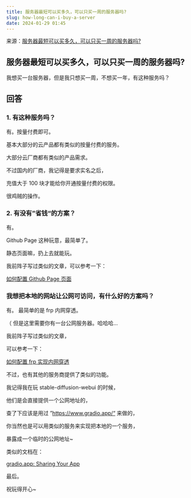 ```yaml
---
title: 服务器最短可以买多久，可以只买一周的服务器吗?
slug: how-long-can-i-buy-a-server
date: 2024-01-29 01:45
---
```


来源：[服务器最短可以买多久，可以只买一周的服务器吗?](https://www.zhihu.com/question/639020341)

## 服务器最短可以买多久，可以只买一周的服务器吗?

我想买一台服务器，但是我只想买一周，不想买一年，有这种服务吗？

## 回答

### 1. 有这种服务吗？

有。按量付费即可。

基本大部分的云产品都有类似的按量付费的服务。

大部分云厂商都有类似的产品需求。

不过国内的厂商，我记得是要求实名之后，

充值大于 100 块才能给你开通按量付费的权限。

很鸡贼的操作。

### 2. 有没有”省钱“的方案？

有。

Github Page 这种玩意，最简单了。

静态页面嘛，扔上去就能玩。

我前阵子写过类似的文章，可以参考一下：

[如何配置 Github Page 页面](https://liguobao.github.io/p/how-to-set-github-page/)

### 我想把本地的网站让公网可访问，有什么好的方案吗？

有。 最简单的是 frp 内网穿透。

（ 但是这里需要你有一台公网服务器。哈哈哈...

我前阵子写过类似的文章，

可以参考一下：

[如何配置 frp 实现内网穿透](https://liguobao.github.io/p/how-to-set-frp/)

不过，也有其他的服务商提供了类似的功能。

我记得我在玩 stable-diffusion-webui 的时候，

他们是会直接提供一个公网地址的，

查了下应该是用过 ”https://www.gradio.app/“ 来做的，

你当然也是可以用类似的服务来实现把本地的一个服务，

暴露成一个临时的公网地址~

类似的文档在：

[gradio.app: Sharing Your App](https://www.gradio.app/3.50.2/guides/sharing-your-app)

最后。

祝玩得开心~
